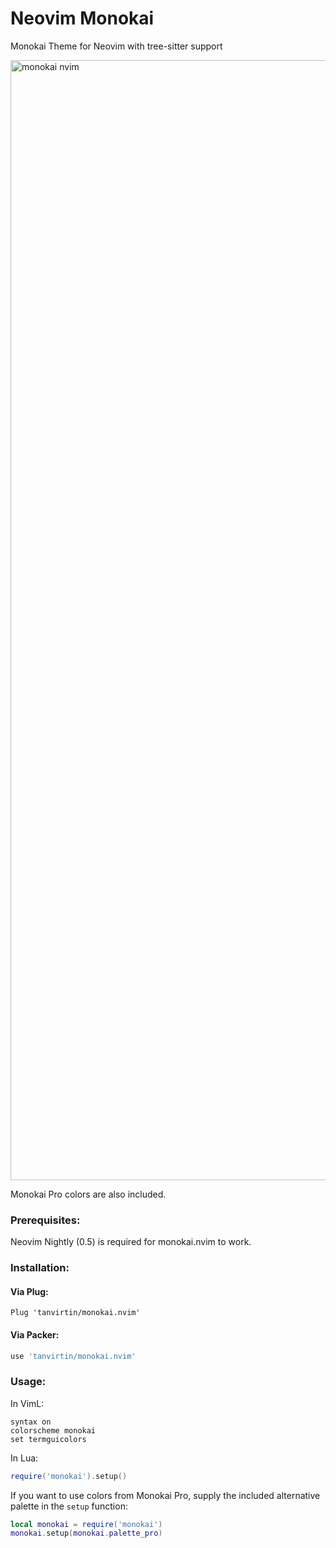# Neovim Monokai

Monokai Theme for Neovim with tree-sitter support

<img width="1792" alt="monokai nvim" src="https://user-images.githubusercontent.com/25164326/121434903-0562f180-c94c-11eb-952d-df702d92fe25.png">

Monokai Pro colors are also included.

### Prerequisites:

Neovim Nightly (0.5) is required for monokai.nvim to work.

### Installation:

#### Via Plug:

```viml
Plug 'tanvirtin/monokai.nvim'
```

#### Via Packer:

```lua
use 'tanvirtin/monokai.nvim'
```

### Usage:

In VimL:

```viml
syntax on
colorscheme monokai
set termguicolors
```

In Lua:

```lua
require('monokai').setup()
```

If you want to use colors from Monokai Pro, supply the included alternative palette in the `setup` function:

```lua
local monokai = require('monokai')
monokai.setup(monokai.palette_pro)
```
